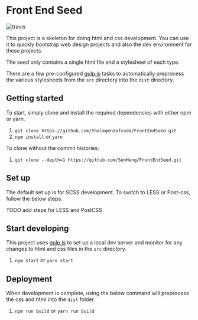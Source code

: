 # Front End Seed
![travis][travis-src]


This project is a skeleton for doing html and css development. You can use it to quickly bootstrap web design projects and also the dev environment for these projects.

The seed only contains a single html file and a stylesheet of each type.

There are a few pre-configured [gulp.js][gulp-src] tasks to automatically preprocess the various stylesheets from the `src` directory into the `dist` directory.

## Getting started

To start, simply clone and install the required dependencies with either npm or yarn.

1. `git clone https://github.com/thelegendofcode/FrontEndSeed.git`
1. `npm install` or `yarn`

To clone without the commit histories:

1. `git clone --depth=1 https://github.com/SenHeng/FrontEndSeed.git`

## Set up

The default set up is for SCSS development. To switch to LESS or Post-css, follow the below steps.

TODO add steps for LESS and PostCSS

## Start developing

This project uses [gulp.js][gulp-src] to set up a local dev server and monitor for any changes to html and css files in the `src` directory.

1. `npm start` or `yarn start`

## Deployment

When development is complete, using the below command will preprocess the css and html into the `dist` folder.

1. `npm run build` or `yarn run build`


[gulp-src]: http://gulpjs.com/
[travis-src]: https://travis-ci.org/SenHeng/FrontEndSeed.svg?branch=master
